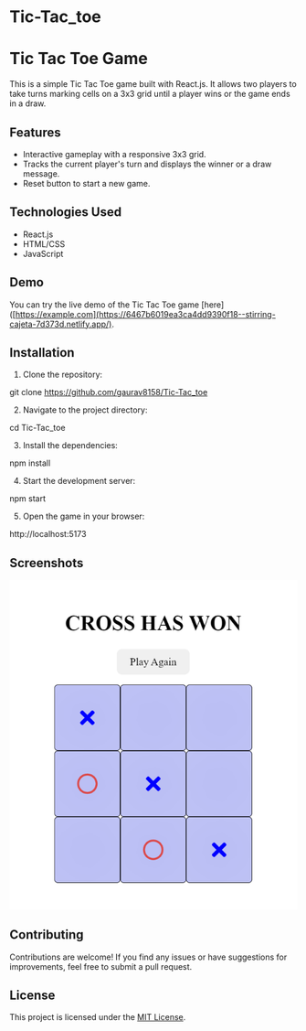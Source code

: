 # Tic-Tac_toe
# Tic Tac Toe Game

This is a simple Tic Tac Toe game built with React.js. It allows two players to take turns marking cells on a 3x3 grid until a player wins or the game ends in a draw.

## Features

- Interactive gameplay with a responsive 3x3 grid.
- Tracks the current player's turn and displays the winner or a draw message.
- Reset button to start a new game.

## Technologies Used

- React.js
- HTML/CSS
- JavaScript

## Demo

You can try the live demo of the Tic Tac Toe game [here]([https://example.com](https://6467b6019ea3ca4dd9390f18--stirring-cajeta-7d373d.netlify.app/).

## Installation

1. Clone the repository:

git clone https://github.com/gaurav8158/Tic-Tac_toe


2. Navigate to the project directory:

cd Tic-Tac_toe

3. Install the dependencies:

npm install

4. Start the development server:

npm start

5. Open the game in your browser:

http://localhost:5173

## Screenshots

![Game Screenshot](src/Components/game.png)

## Contributing

Contributions are welcome! If you find any issues or have suggestions for improvements, feel free to submit a pull request.

## License

This project is licensed under the [MIT License](LICENSE).

